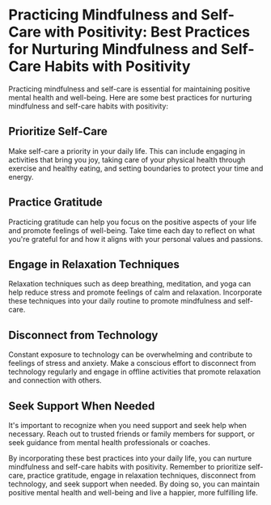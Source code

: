 Practicing Mindfulness and Self-Care with Positivity: Best Practices for Nurturing Mindfulness and Self-Care Habits with Positivity
===================================================================================================================================

Practicing mindfulness and self-care is essential for maintaining positive mental health and well-being. Here are some best practices for nurturing mindfulness and self-care habits with positivity:

Prioritize Self-Care
--------------------

Make self-care a priority in your daily life. This can include engaging in activities that bring you joy, taking care of your physical health through exercise and healthy eating, and setting boundaries to protect your time and energy.

Practice Gratitude
------------------

Practicing gratitude can help you focus on the positive aspects of your life and promote feelings of well-being. Take time each day to reflect on what you're grateful for and how it aligns with your personal values and passions.

Engage in Relaxation Techniques
-------------------------------

Relaxation techniques such as deep breathing, meditation, and yoga can help reduce stress and promote feelings of calm and relaxation. Incorporate these techniques into your daily routine to promote mindfulness and self-care.

Disconnect from Technology
--------------------------

Constant exposure to technology can be overwhelming and contribute to feelings of stress and anxiety. Make a conscious effort to disconnect from technology regularly and engage in offline activities that promote relaxation and connection with others.

Seek Support When Needed
------------------------

It's important to recognize when you need support and seek help when necessary. Reach out to trusted friends or family members for support, or seek guidance from mental health professionals or coaches.

By incorporating these best practices into your daily life, you can nurture mindfulness and self-care habits with positivity. Remember to prioritize self-care, practice gratitude, engage in relaxation techniques, disconnect from technology, and seek support when needed. By doing so, you can maintain positive mental health and well-being and live a happier, more fulfilling life.
